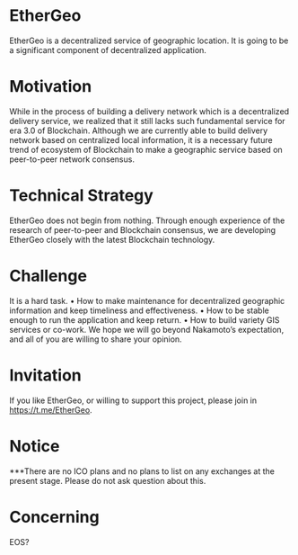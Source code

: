 # EtherGeo  

EtherGeo is a decentralized service of geographic location. It is going to be a significant component of decentralized application. 

# Motivation  

While in the process of building a delivery network which is a decentralized delivery service, we realized that it still lacks such fundamental service for era 3.0 of Blockchain. Although we are currently able to build delivery network based on centralized local information, it is a necessary future trend of ecosystem of Blockchain to make a geographic service based on peer-to-peer network consensus.

# Technical Strategy  

EtherGeo does not begin from nothing. Through enough experience of the research of peer-to-peer and Blockchain consensus, we are developing EtherGeo closely with the latest Blockchain technology.

# Challenge  
It is a hard task. 
• How to make maintenance for decentralized geographic information and keep timeliness and effectiveness.
• How to be stable enough to run the application and keep return.
• How to build variety GIS services or co-work.
We hope we will go beyond Nakamoto’s expectation, and all of you are willing to share your opinion.

# Invitation  

If you like EtherGeo, or willing to support this project, please join in https://t.me/EtherGeo. 

# Notice  

***There are no ICO plans and no plans to list on any exchanges at the present stage. Please do not ask question about this.

# Concerning  
EOS?

